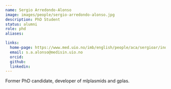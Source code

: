 ```yaml
---
name: Sergio Arredondo-Alonso
image: images/people/sergio-arredondo-alonso.jpg
description: PhD Student
status: alumni
role: phd
aliases:

links:
  home-page: https://www.med.uio.no/imb/english/people/aca/sergioar/index.html
  email: s.a.alonso@medisin.uio.no
  orcid: 
  github:
  linkedin: 
---
```


Former PhD candidate, developer of mlplasmids and gplas.
